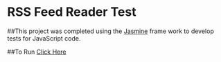 # RSS Feed Reader Test

##This project was completed using the [Jasmine](http://jasmine.github.io/) frame work to develop tests for JavaScript code.

##To Run [Click Here](http://jasmine.github.io/)
